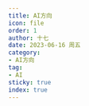```yaml
---
title: AI方向
icon: file
order: 1
author: 十七
date: 2023-06-16 周五
category:
- AI方向
tag:
- AI
sticky: true
index: true
---
```

